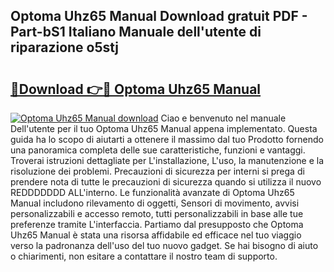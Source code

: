 ## Optoma Uhz65 Manual Download gratuit PDF - Part-bS1 Italiano Manuale dell'utente di riparazione o5stj

# <h2><a href="http://df9bmsw.blite.top/?on=Optoma+Uhz65+Manual">🔗Download 👉🔴 Optoma Uhz65 Manual</a></h2>

[![Optoma Uhz65 Manual download](https://i.imgur.com/lujVjoI.png)](http://df9bmsw.blite.top/?on=Optoma+Uhz65+Manual)
Ciao e benvenuto nel manuale Dell'utente per il tuo Optoma Uhz65 Manual appena implementato. Questa guida ha lo scopo di aiutarti a ottenere il massimo dal tuo Prodotto fornendo una panoramica completa delle sue caratteristiche, funzioni e vantaggi. Troverai istruzioni dettagliate per L'installazione, L'uso, la manutenzione e la risoluzione dei problemi. Precauzioni di sicurezza per interni si prega di prendere nota di tutte le precauzioni di sicurezza quando si utilizza il nuovo REDDDDDDD ALL'interno. Le funzionalità avanzate di Optoma Uhz65 Manual includono rilevamento di oggetti, Sensori di movimento, avvisi personalizzabili e accesso remoto, tutti personalizzabili in base alle tue preferenze tramite L'interfaccia. Partiamo dal presupposto che Optoma Uhz65 Manual è stata una risorsa affidabile ed efficace nel tuo viaggio verso la padronanza dell'uso del tuo nuovo gadget. Se hai bisogno di aiuto o chiarimenti, non esitare a contattare il nostro team di supporto.
